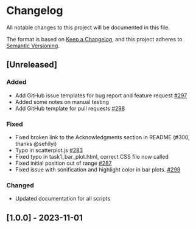 # Changelog

All notable changes to this project will be documented in this file.

The format is based on [Keep a Changelog](https://keepachangelog.com/en/1.0.0/),
and this project adheres to [Semantic Versioning](https://semver.org/spec/v2.0.0.html).

## [Unreleased]

### Added

- Add GitHub issue templates for bug report and feature request [#297](https://github.com/uiuc-ischool-accessible-computing-lab/maidr/issues/297)
- Added some notes on manual testing
- Add GitHub template for pull requests [#298](https://github.com/uiuc-ischool-accessible-computing-lab/maidr/issues/298)

### Fixed

- Fixed broken link to the Acknowledgments section in README (#300, thanks @sehilyi)
- Typo in scatterplot.js [#283](https://github.com/uiuc-ischool-accessible-computing-lab/maidr/issues/283)
- Fixed typo in task1_bar_plot.html, correct CSS file now called
- Fixed initial position out of range [#287](https://github.com/uiuc-ischool-accessible-computing-lab/maidr/issues/287)
- Fixed issue with sonification and highlight color in bar plots. [#299](https://github.com/uiuc-ischool-accessible-computing-lab/maidr/issues/299)

### Changed

- Updated documentation for all scripts

## [1.0.0] - 2023-11-01
